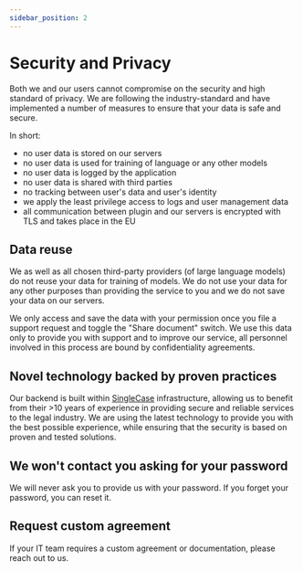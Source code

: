 ```yaml
---
sidebar_position: 2
---
```


# Security and Privacy

Both we and our users cannot compromise on the security and high standard of
privacy. We are following the industry-standard and have implemented a number
of measures to ensure that your data is safe and secure.

In short:
- no user data is stored on our servers
- no user data is used for training of language or any other models
- no user data is logged by the application
- no user data is shared with third parties
- no tracking between user's data and user's identity
- we apply the least privilege access to logs and user management data
- all communication between plugin and our servers is encrypted with TLS and takes place
  in the EU

## Data reuse

We as well as all chosen third-party providers (of large language models) do
not reuse your data for training of models. We do not use your data for any
other purposes than providing the service to you and we do not save your data
on our servers.

We only access and save the data with your permission once you file a support
request and toggle the "Share document" switch. We use this data only to
provide you with support and to improve our service, all personnel involved in
this process are bound by confidentiality agreements.

## Novel technology backed by proven practices

Our backend is built within [SingleCase](https://www.singlecase.com/)
infrastructure, allowing us to benefit from their >10 years of experience in
providing secure and reliable services to the legal industry. We are using the
latest technology to provide you with the best possible experience, while
ensuring that the security is based on proven and tested solutions.

## We won't contact you asking for your password

We will never ask you to provide us with your password.
If you forget your password, you can reset it.

## Request custom agreement

If your IT team requires a custom agreement or documentation, please reach out
to us.
